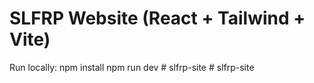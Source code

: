 # SLFRP Website (React + Tailwind + Vite)
Run locally:
npm install
npm run dev
#   s l f r p - s i t e  
 #   s l f r p - s i t e  
 